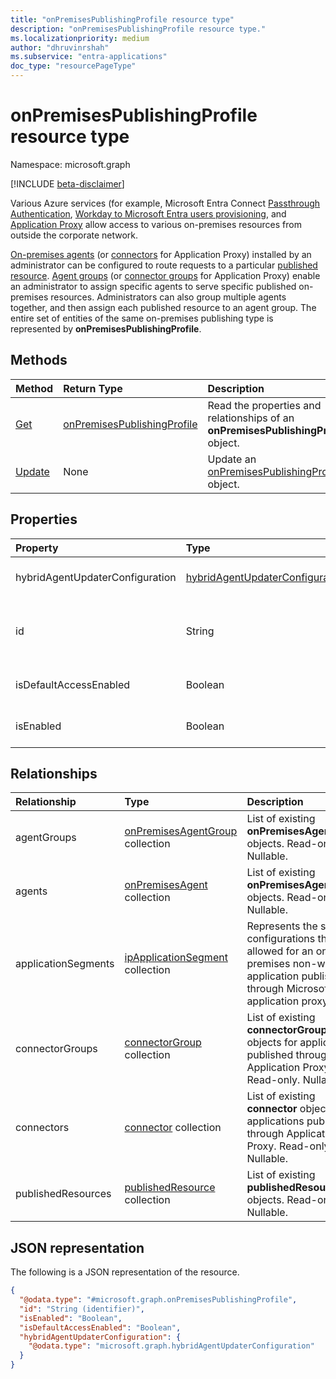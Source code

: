 ```yaml
---
title: "onPremisesPublishingProfile resource type"
description: "onPremisesPublishingProfile resource type."
ms.localizationpriority: medium
author: "dhruvinrshah"
ms.subservice: "entra-applications"
doc_type: "resourcePageType"
---
```


# onPremisesPublishingProfile resource type

Namespace: microsoft.graph

[!INCLUDE [beta-disclaimer](../../includes/beta-disclaimer.md)]

Various Azure services (for example, Microsoft Entra Connect [Passthrough Authentication](/azure/active-directory/hybrid/how-to-connect-pta), [Workday to Microsoft Entra users provisioning](/azure/active-directory/saas-apps/workday-inbound-tutorial), and [Application Proxy](/azure/active-directory/app-proxy/what-is-application-proxy) allow access to various on-premises resources from outside the corporate network.

[On-premises agents](onpremisesagent.md) (or [connectors](connector.md) for Application Proxy) installed by an administrator can be configured to route requests to a particular [published resource](publishedresource.md).
[Agent groups](onpremisesagentgroup.md) (or [connector groups](connectorgroup.md) for Application Proxy) enable an administrator to assign specific agents to serve specific published on-premises resources. Administrators can also group multiple agents together, and then assign each published resource to an agent group. The entire set of entities of the same on-premises publishing type is represented by **onPremisesPublishingProfile**.

## Methods

| Method       | Return Type | Description |
|:-------------|:------------|:------------|
| [Get](../api/onpremisespublishingprofile-get.md) | [onPremisesPublishingProfile](onpremisespublishingprofile.md) | Read the properties and relationships of an **onPremisesPublishingProfile** object. |
| [Update](../api/onpremisespublishingprofile-update.md) | None | Update an [onPremisesPublishingProfile](onpremisespublishingprofile.md) object. |

## Properties

| Property     | Type        | Description |
|:-------------|:------------|:------------|
|hybridAgentUpdaterConfiguration|[hybridAgentUpdaterConfiguration](hybridagentupdaterconfiguration.md)| Represents a **hybridAgentUpdaterConfiguration** object.|
|id|String| Represents a publishing type. Possible values are: `applicationProxy`, `exchangeOnline`, `authentication`, `provisioning`, `adAdministration`. Read-only.|
|isDefaultAccessEnabled|Boolean|Specifies whether default access for app proxy is enabled or disabled.|
|isEnabled|Boolean| Represents if [Microsoft Entra application proxy](/entra/identity/app-proxy/) is enabled for the tenant. |

## Relationships

| Relationship | Type        | Description |
|:-------------|:------------|:------------|
|agentGroups|[onPremisesAgentGroup](onpremisesagentgroup.md) collection| List of existing **onPremisesAgentGroup** objects. Read-only. Nullable.|
|agents|[onPremisesAgent](onpremisesagent.md) collection| List of existing **onPremisesAgent** objects. Read-only. Nullable.|
|applicationSegments|[ipApplicationSegment](../resources/ipapplicationsegment.md) collection|Represents the segment configurations that are allowed for an on-premises non-web application published through Microsoft Entra application proxy.|
|connectorGroups|[connectorGroup](connectorgroup.md) collection| List of existing **connectorGroup** objects for applications published through Application Proxy. Read-only. Nullable.|
|connectors|[connector](connector.md) collection| List of existing **connector** objects for applications published through Application Proxy. Read-only. Nullable.|
|publishedResources|[publishedResource](publishedresource.md) collection| List of existing **publishedResource** objects. Read-only. Nullable.|

## JSON representation

The following is a JSON representation of the resource.

<!-- {
  "blockType": "resource",
  "@odata.type": "microsoft.graph.onPremisesPublishingProfile",
  "keyProperty": "id"
}-->

```json
{
  "@odata.type": "#microsoft.graph.onPremisesPublishingProfile",
  "id": "String (identifier)",
  "isEnabled": "Boolean",
  "isDefaultAccessEnabled": "Boolean",
  "hybridAgentUpdaterConfiguration": {
    "@odata.type": "microsoft.graph.hybridAgentUpdaterConfiguration"
  }
}
```

<!-- uuid: 16cd6b66-4b1a-43a1-adaf-3a886856ed98
2019-02-04 14:57:30 UTC -->
<!-- {
  "type": "#page.annotation",
  "description": "onPremisesPublishingProfile resource",
  "keywords": "",
  "section": "documentation",
  "tocPath": ""
}-->
